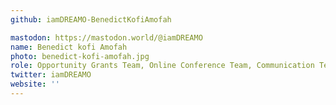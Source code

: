 ```yaml
---
github: iamDREAMO-BenedictKofiAmofah

mastodon: https://mastodon.world/@iamDREAMO
name: Benedict kofi Amofah
photo: benedict-kofi-amofah.jpg
role: Opportunity Grants Team, Online Conference Team, Communication Team
twitter: iamDREAMO
website: ''
---
```

